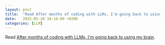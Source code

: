 ```yaml
---
layout: post
title:  "Read After months of coding with LLMs, I'm going back to using my brain"
date:   2025-05-20 18:16:00 +0200
categories: [LLM]
---
```

Read [After months of coding with LLMs, I'm going back to using my brain](https://albertofortin.com/writing/coding-with-ai).
